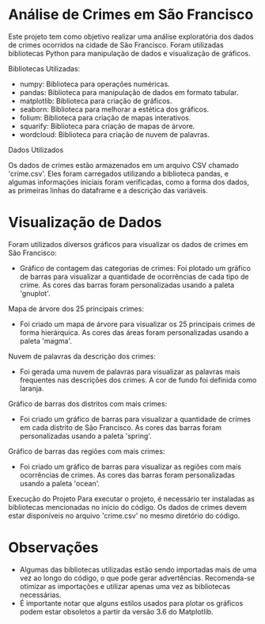 # Análise de Crimes em São Francisco

Este projeto tem como objetivo realizar uma análise exploratória dos dados de crimes ocorridos na cidade de São Francisco. Foram utilizadas bibliotecas Python para manipulação de dados e visualização de gráficos.

Bibliotecas Utilizadas:

- numpy: Biblioteca para operações numéricas.
- pandas: Biblioteca para manipulação de dados em formato tabular.
- matplotlib: Biblioteca para criação de gráficos.
- seaborn: Biblioteca para melhorar a estética dos gráficos.
- folium: Biblioteca para criação de mapas interativos.
- squarify: Biblioteca para criação de mapas de árvore.
- wordcloud: Biblioteca para criação de nuvem de palavras.

Dados Utilizados

Os dados de crimes estão armazenados em um arquivo CSV chamado 'crime.csv'. Eles foram carregados utilizando a biblioteca pandas, e algumas informações iniciais foram verificadas, como a forma dos dados, as primeiras linhas do dataframe e a descrição das variáveis.

# Visualização de Dados

Foram utilizados diversos gráficos para visualizar os dados de crimes em São Francisco:
- Gráfico de contagem das categorias de crimes: Foi plotado um gráfico de barras para visualizar a quantidade de ocorrências de cada tipo de crime. As cores das barras foram personalizadas usando a paleta 'gnuplot'.

Mapa de árvore dos 25 principais crimes: 
- Foi criado um mapa de árvore para visualizar os 25 principais crimes de forma hierárquica. As cores das áreas foram personalizadas usando a paleta 'magma'.

Nuvem de palavras da descrição dos crimes: 
- Foi gerada uma nuvem de palavras para visualizar as palavras mais frequentes nas descrições dos crimes. A cor de fundo foi definida como laranja.

Gráfico de barras dos distritos com mais crimes: 
- Foi criado um gráfico de barras para visualizar a quantidade de crimes em cada distrito de São Francisco. As cores das barras foram personalizadas usando a paleta 'spring'.

Gráfico de barras das regiões com mais crimes: 
- Foi criado um gráfico de barras para visualizar as regiões com mais ocorrências de crimes. As cores das barras foram personalizadas usando a paleta 'ocean'.

Execução do Projeto
Para executar o projeto, é necessário ter instaladas as bibliotecas mencionadas no início do código. Os dados de crimes devem estar disponíveis no arquivo 'crime.csv' no mesmo diretório do código.

# Observações
- Algumas das bibliotecas utilizadas estão sendo importadas mais de uma vez ao longo do código, o que pode gerar advertências. Recomenda-se otimizar as importações e utilizar apenas uma vez as bibliotecas necessárias.
- É importante notar que alguns estilos usados ​​para plotar os gráficos podem estar obsoletos a partir da versão 3.6 do Matplotlib.
